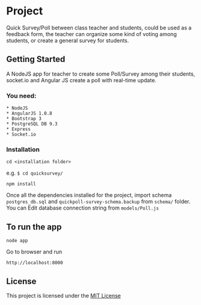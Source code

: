 # Project
Quick Survey/Poll between class teacher and students, could be used as a feedback form, the teacher can organize some kind of voting among students, or create a general survey for students.

## Getting Started

A NodeJS app for teacher to create some Poll/Survey among their students, socket.io and Angular JS create a poll with real-time update.

### You need:
```
* NodeJS
* AngularJS 1.0.8 
* Bootstrap 3
* PostgreSQL DB 9.3
* Express
* Socket.io
```

### Installation
```
cd <installation folder>
```
e.g. 
`$ cd quicksurvey/`

```
npm install
```

Once all the dependencies installed for the project, import schema `postgres_db.sql` and `quickpoll-survey-schema.backup` from `schema/` folder.
You can Edit database connection string from `models/Poll.js`

## To run the app
```
node app
```
Go to browser and run
```
http://localhost:8000
```
## License
This project is licensed under the [MIT License](https://opensource.org/licenses/MIT)
